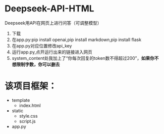 # Deepseek-API-HTML
Deepseek用API在网页上进行问答（可调整模型）
1. 下载
2. 在app.py:pip install openai,pip install markdown,pip install flask
3. 在app.py对应位置修改api_key
4. 运行app.py,点开运行出来的链接进入网页
5. system_content处我加上了“你每次回复的token数不得超过200”，**如果你不想限制字数，你可以删去**

# 该项目框架：
- template
  - index.html
- static
  - style.css
  - script.js
- app.py
